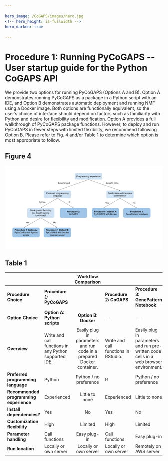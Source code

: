 ```yaml
---

hero_image: /CoGAPS/images/hero.jpg
<!-- hero_height: is-fullwidth -->
hero_darken: true

---
```


# Procedure 1: Running PyCoGAPS -- User startup guide for the Python CoGAPS API

We provide two options for running PyCoGAPS (Options A and B). Option A demonstrates running PyCoGAPS as a package in a Python script with an IDE, and Option B demonstrates automatic deployment and running NMF using a Docker image. Both options are functionally equivalent, so the user’s choice of interface should depend on factors such as familiarity with Python and desire for flexibility and modification. Option A provides a full walkthrough of PyCoGAPS package functions. However, to deploy and run PyCoGAPS in fewer steps with limited flexibility, we recommend following Option B. Please refer to Fig. 4 and/or Table 1 to determine which option is most appropriate to follow.

## Figure 4

![Decision Tree](images/decisiontree.png)

## Table 1


|                                        |                                                       |                         **Workflow Comparison**                        |                                      |                                                                                        |
|----------------------------------------|-------------------------------------------------------|:----------------------------------------------------------------------:|--------------------------------------|----------------------------------------------------------------------------------------|
| **Procedure Choice**                   | **Procedure 1:  PyCoGAPS**                            |                                                                        | **Procedure 2:  CoGAPS**             | **Procedure 3:  GenePattern Notebook**                                                 |
| **Option Choice**                      | **Option A:  Python scripts**                         | **Option B:  Docker**                                                  | --                                   | --                                                                                     |
| **Overview**                           | Write and call functions in any Python supported IDE. | Easily plug in parameters and run code in a prepared Docker container. | Write and call functions in RStudio. | Easily plug in parameters and run pre-written code cells in a web browser environment. |
| **Preferred programming language**     | Python                                                | Python / no preference                                                 | R                                    | Python / no preference                                                                 |
| **Recommended programming experience** | Experienced                                           | Little to none                                                         | Experienced                          | Little to none                                                                         |
| **Install dependencies?**              | Yes                                                   | No                                                                     | Yes                                  | No                                                                                     |
| **Customization flexibility**          | High                                                  | Limited                                                                | High                                 | Limited                                                                                |
| **Parameter handling**                 | Call functions                                        | Easy plug-in                                                           | Call functions                       | Easy plug-in                                                                           |
| **Run location**                       | Locally or own server                                 | Locally or own server                                                  | Locally or own server                | Remotely on AWS server                                                                 |
